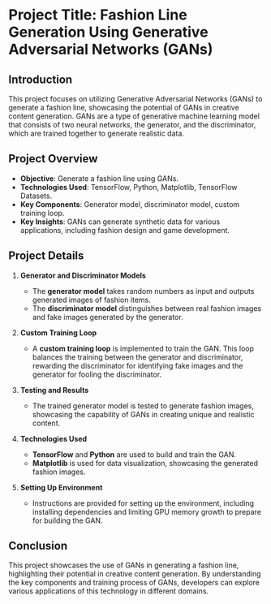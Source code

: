 # Project Title: Fashion Line Generation Using Generative Adversarial Networks (GANs)

## Introduction
This project focuses on utilizing Generative Adversarial Networks (GANs) to generate a fashion line, showcasing the potential of GANs in creative content generation. GANs are a type of generative machine learning model that consists of two neural networks, the generator, and the discriminator, which are trained together to generate realistic data.

## Project Overview
- **Objective**: Generate a fashion line using GANs.
- **Technologies Used**: TensorFlow, Python, Matplotlib, TensorFlow Datasets.
- **Key Components**: Generator model, discriminator model, custom training loop.
- **Key Insights**: GANs can generate synthetic data for various applications, including fashion design and game development.

## Project Details
1. **Generator and Discriminator Models**
   - The **generator model** takes random numbers as input and outputs generated images of fashion items.
   - The **discriminator model** distinguishes between real fashion images and fake images generated by the generator.

2. **Custom Training Loop**
   - A **custom training loop** is implemented to train the GAN. This loop balances the training between the generator and discriminator, rewarding the discriminator for identifying fake images and the generator for fooling the discriminator.

3. **Testing and Results**
   - The trained generator model is tested to generate fashion images, showcasing the capability of GANs in creating unique and realistic content.

4. **Technologies Used**
   - **TensorFlow** and **Python** are used to build and train the GAN.
   - **Matplotlib** is used for data visualization, showcasing the generated fashion images.

5. **Setting Up Environment**
   - Instructions are provided for setting up the environment, including installing dependencies and limiting GPU memory growth to prepare for building the GAN.

## Conclusion
This project showcases the use of GANs in generating a fashion line, highlighting their potential in creative content generation. By understanding the key components and training process of GANs, developers can explore various applications of this technology in different domains.
